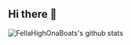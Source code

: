 ## Hi there 👋

<!--
**FellaHighOnaBoat/FellaHighOnaBoat** is a ✨ _special_ ✨ repository because its `README.md` (this file) appears on your GitHub profile.

Here are some ideas to get you started:

- 🔭 I’m currently working on ...
- 🌱 I’m currently learning ...
- 👯 I’m looking to collaborate on ...
- 🤔 I’m looking for help with ...
- 💬 Ask me about ...
- 📫 How to reach me: ...
- 😄 Pronouns: ...
- ⚡ Fun fact: ...
-->


![FellaHighOnaBoats's github stats](https://github-readme-stats.vercel.app/api?username=FellaHighOnaBoat&show_icons=true&theme=radical)
